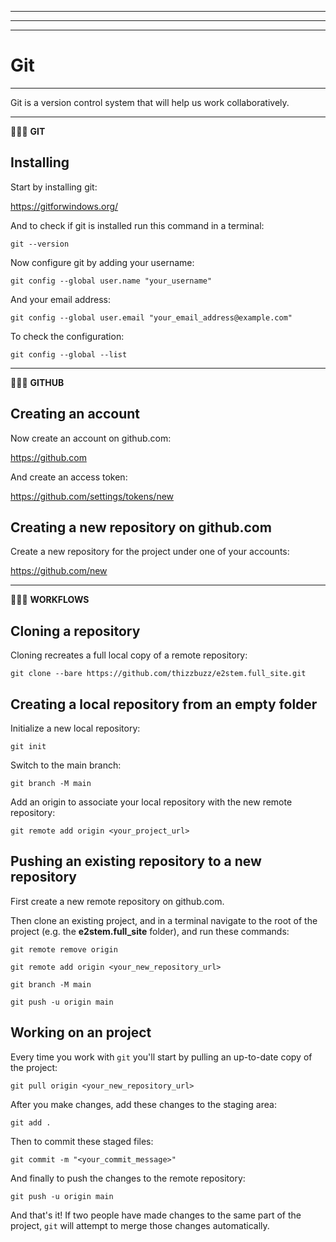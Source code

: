 * * * * * * * * * * * * * * * * * * * * * * * * * * * * * * * * * * * * * * * * 
* * * * * * * * * * * * * * * * * * * * * * * * * * * * * * * * * * * * * * * * 
* * * * * * * * * * * * * * * * * * * * * * * * * * * * * * * * * * * * * * * * 

# Git

- - - - - - - - - - - - - - - - - - - - - - - - - - - - - - - - - - - - - - - - 

Git is a version control system that will help us work collaboratively.

- - - - - - - - - - - - - - - - - - - - - - - - - - - - - - - - - - - - - - - - 

🔷🔷🔷 **GIT**

## Installing

Start by installing git:

https://gitforwindows.org/

And to check if git is installed run this command in a terminal:

`git --version`

Now configure git by adding your username:

`git config --global user.name "your_username"`

And your email address:

`git config --global user.email "your_email_address@example.com"`

To check the configuration:

`git config --global --list`

- - - - - - - - - - - - - - - - - - - - - - - - - - - - - - - - - - - - - - - - 

🔷🔷🔷 **GITHUB**

## Creating an account

Now create an account on github.com:

https://github.com

And create an access token:

https://github.com/settings/tokens/new


## Creating a new repository on github.com

Create a new repository for the project under one of your accounts:

https://github.com/new

- - - - - - - - - - - - - - - - - - - - - - - - - - - - - - - - - - - - - - - - 

🔷🔷🔷 **WORKFLOWS**

## Cloning a repository

Cloning recreates a full local copy of a remote repository:

`git clone --bare https://github.com/thizzbuzz/e2stem.full_site.git`

## Creating a local repository from an empty folder

Initialize a new local repository:

`git init`

Switch to the main branch:

`git branch -M main`

Add an origin to associate your local repository with the new remote repository:

`git remote add origin <your_project_url>`

## Pushing an existing repository to a new repository

First create a new remote repository on github.com.

Then clone an existing project, and in a terminal navigate to the root of the project (e.g. the **e2stem.full_site** folder), and run these commands:

`git remote remove origin` 

`git remote add origin <your_new_repository_url>`

`git branch -M main`

`git push -u origin main`


## Working on an project

Every time you work with `git` you'll start by pulling an up-to-date copy of the project:

`git pull origin <your_new_repository_url>`

After you make changes, add these changes to the staging area:

`git add .`

Then to commit these staged files:

`git commit -m "<your_commit_message>"`

And finally to push the changes to the remote repository:

`git push -u origin main`

And that's it! If two people have made changes to the same part of the project, `git` will attempt to merge those changes automatically.



